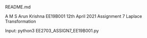README.md

A M S Arun Krishna
EE19B001
12th April 2021
Assignment 7 Laplace Transformation

Input:
python3 EE2703_ASSIGN7_EE19B001.py

